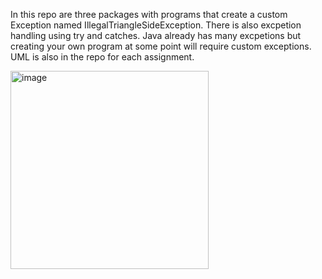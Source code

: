 In this repo are three packages with programs that create a custom Exception named IllegalTriangleSideException. There is also excpetion handling using try and catches.
Java already has many excpetions but creating your own program at some point will require custom exceptions. UML is also in the repo for each assignment. 

<img width="317" alt="image" src="https://github.com/Jcosme1/Chapter4Homework/assets/156225780/6dd786ff-760c-44ce-a8c2-6a9113c8fda9">
